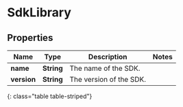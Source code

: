 # SdkLibrary


## Properties

| Name | Type | Description | Notes |
| ------------ | ------------- | ------------- | ------------- |
| **name** | **String** | The name of the SDK. |  |
| **version** | **String** | The version of the SDK. |  |
{: class="table table-striped"}



